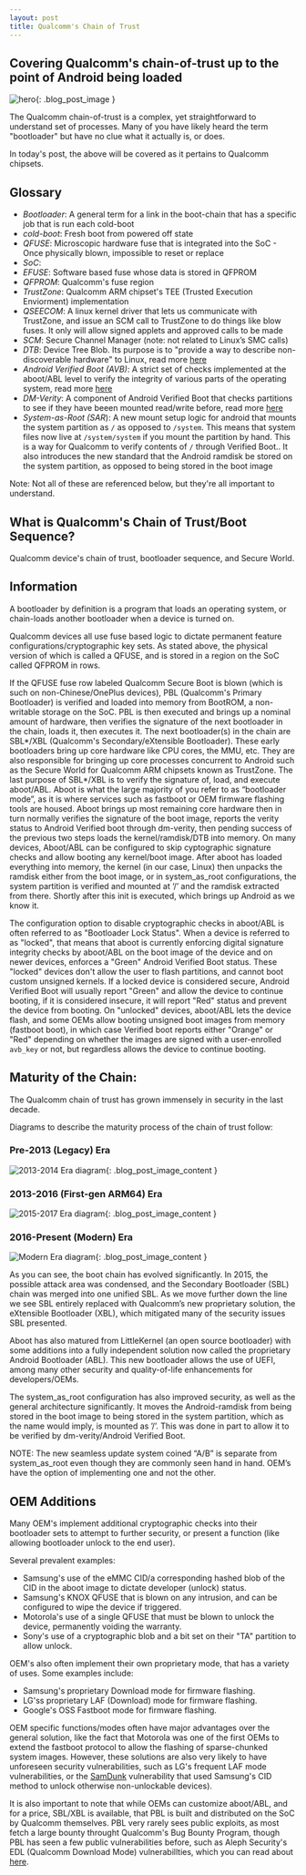 ```yaml
---
layout: post
title: Qualcomm's Chain of Trust
---
```


## Covering Qualcomm's chain-of-trust up to the point of Android being loaded

![hero](https://lineageos.org/images/engineering/hero_qualcomm_firmware.png){: .blog_post_image }

The Qualcomm chain-of-trust is a complex, yet straightforward to understand set of processes. Many of you have likely heard the term "bootloader" but have no clue what it actually is, or does.

In today's post, the above will be covered as it pertains to Qualcomm chipsets.

## Glossary

* _Bootloader_: A general term for a link in the boot-chain that has a specific job that is run each cold-boot
* _cold-boot_: Fresh boot from powered off state
* _QFUSE_: Microscopic hardware fuse that is integrated into the SoC - Once physically blown, impossible to reset or replace
* _SoC_:
* _EFUSE_: Software based fuse whose data is stored in QFPROM
* _QFPROM_: Qualcomm's fuse region
* _TrustZone_: Qualcomm ARM chipset's TEE (Trusted Execution Enviorment) implementation
* _QSEECOM_: A linux kernel driver that lets us communicate with TrustZone, and issue an SCM call to TrustZone to do things like blow fuses. It only will allow signed applets and approved calls to be made
* _SCM_: Secure Channel Manager (note: not related to Linux’s SMC calls)
* _DTB_: Device Tree Blob. Its purpose is to "provide a way to describe non-discoverable hardware" to Linux, read more [here](https://elinux.org/Device_Tree_Reference)
* _Android Verified Boot (AVB)_: A strict set of checks implemented at the aboot/ABL level to verify the integrity of various parts of the operating system, read more [here](https://source.android.com/security/verifiedboot/)
* _DM-Verity_: A component of Android Verified Boot that checks partitions to see if they have beeen mounted read/write before, read more [here](https://source.android.com/security/verifiedboot/dm-verity)
* _System-as-Root (SAR_): A new mount setup logic for android that mounts the system partition as `/`  as opposed to `/system`. This means that system files now live at `/system/system` if you mount the partition by hand. This is a way for Qualcomm to verify contents of `/` through Verified Boot.. It also introduces the new standard that the Android ramdisk be stored on the system partition, as opposed to being stored in the boot image

Note: Not all of these are referenced below, but they're all important to understand.

## What is Qualcomm's Chain of Trust/Boot Sequence?

Qualcomm device's chain of trust, bootloader sequence, and Secure World.

## Information

A bootloader by definition is a program that loads an operating system, or chain-loads another bootloader when a device is turned on.

Qualcomm devices all use fuse based logic to dictate permanent feature configurations/cryptographic key sets. As stated above, the physical version of which is called a QFUSE, and is stored in a region on the SoC called QFPROM in rows.

If the QFUSE fuse row labeled Qualcomm Secure Boot is blown (which is such on non-Chinese/OnePlus devices), PBL (Qualcomm's Primary Bootloader) is verified and loaded into memory from BootROM, a non-writable storage on the SoC.
PBL is then executed and brings up a nominal amount of hardware, then verifies the signature of the next bootloader in the chain, loads it, then executes it.
The next bootloader(s) in the chain are SBL\*/XBL (Qualcomm's Secondary/eXtensible Bootloader). These early bootloaders bring up core hardware like CPU cores, the MMU, etc. They are also responsible for bringing up core processes
concurrent to Android such as the Secure World for Qualcomm ARM chipsets known as TrustZone. The last purpose of SBL\*/XBL is to verify the signature of, load, and execute aboot/ABL. Aboot is what the large majority of you refer to as “bootloader mode”, as it is
where services such as fastboot or OEM firmware flashing tools are housed. Aboot brings up most remaining core hardware then in turn normally verifies the signature of the boot image, reports the verity status to Android Verified boot
through dm-verity, then pending success of the previous two steps loads the kernel/ramdisk/DTB into memory. On many devices, Aboot/ABL can be configured to skip cyptographic signature checks and allow booting any kernel/boot image. After
aboot has loaded everything into memory, the kernel (in our case, Linux) then unpacks the ramdisk either from the boot image, or in system_as_root configurations, the system partition is verified and mounted at ‘/’ and the ramdisk extracted from there.
Shortly after this init is executed, which brings up Android as we know it.

The configuration option to disable cryptographic checks in aboot/ABL is often referred to as "Bootloader Lock Status". When a device is referred to as "locked", that means that aboot is currently enforcing digital
signature integrity checks by aboot/ABL on the boot image of the device and on newer devices, enforces a "Green" Android Verified Boot status. These "locked" devices don't allow the user to flash partitions, and cannot boot
custom unsigned kernels. If a locked device is considered secure, Android Verified Boot will usually report "Green" and allow the device to continue booting, if it is considered insecure, it will report "Red" status and prevent the device from booting.
On "unlocked" devices, aboot/ABL lets the device flash, and some OEMs allow booting unsigned boot images from memory (fastboot boot), in which case Verified boot reports either "Orange" or "Red"  depending on whether the images are signed with a user-enrolled `avb_key` or not,
but regardless allows the device to continue booting.

## Maturity of the Chain:

The Qualcomm chain of trust has grown immensely in security in the last decade.

Diagrams to describe the maturity process of the chain of trust follow:

### Pre-2013 (Legacy) Era

![2013-2014 Era diagram](https://lineageos.org/images/engineering/content_qualcomm_firmware_0.png){: .blog_post_image_content }

### 2013-2016 (First-gen ARM64) Era

![2015-2017 Era diagram](https://lineageos.org/images/engineering/content_qualcomm_firmware_1.png){: .blog_post_image_content }

### 2016-Present (Modern) Era

![Modern Era diagram](https://lineageos.org/images/engineering/content_qualcomm_firmware_2.png){: .blog_post_image_content }

As you can see, the boot chain has evolved significantly. In 2015, the possible attack area was condensed, and the Secondary Bootloader (SBL) chain was merged into one unified SBL.
As we move further down the line we see SBL entirely replaced with Qualcomm’s new proprietary solution, the eXtensible Bootloader (XBL), which mitigated many of the security
issues SBL presented.

Aboot has also matured from LittleKernel (an open source bootloader) with some additions into a fully independent solution now called the proprietary Android Bootloader (ABL). This
new bootloader allows the use of UEFI, among many other security and quality-of-life enhancements for developers/OEMs.

The system_as_root configuration has also improved security, as well as the general architecture significantly. It moves the Android-ramdisk from being stored in the boot image to being
stored in the system partition, which as the name would imply, is mounted as ’/’. This was done in part to allow it to be verified by dm-verity/Android Verified Boot.

NOTE: The new seamless update system coined “A/B” is separate from system_as_root even though they are commonly seen hand in hand.
OEM’s have the option of implementing one and not the other.

## OEM Additions

Many OEM's implement additional cryptographic checks into their bootloader sets to attempt to further security, or present a function (like allowing bootloader unlock to the end user).

Several prevalent examples:

 * Samsung's use of the eMMC CID/a corresponding hashed blob of the CID in the aboot image to dictate developer (unlock) status.
 * Samsung's KNOX QFUSE that is blown on any intrusion, and can be configured to wipe the device if triggered.
 * Motorola's use of a single QFUSE that must be blown to unlock the device, permanently voiding the warranty.
 * Sony's use of a cryptographic blob and a bit set on their "TA" partition to allow unlock.

OEM's also often implement their own proprietary mode, that has a variety of uses. Some examples include:

 * Samsung's proprietary Download mode for firmware flashing.
 * LG'ss proprietary LAF (Download) mode for firmware flashing.
 * Google's OSS Fastboot mode for firmware flashing.

OEM specific functions/modes often have major advantages over the general solution, like the fact that Motorola was one of the first OEMs to extend the fastboot protocol to allow the flashing of sparse-chunked system images.
However, these solutions are also very likely to have unforeseen security vulnerabilities, such as LG's frequent LAF mode vulnerabilities, or the [SamDunk](http://theroot.ninja/disclosures/SAMDUNK_1.0-03262016.pdf)
vulnerability that used Samsung's CID method to unlock otherwise non-unlockable devices).

It is also important to note that while OEMs can customize aboot/ABL, and for a price, SBL/XBL is available, that PBL is built and distributed on the SoC by Qualcomm themselves.
PBL very rarely sees public exploits, as most fetch a large bounty throught Qualcomm's Bug Bounty Program, though PBL has seen a few public vulnerabilities before, such as Aleph Security's EDL (Qualcomm Download Mode) vulnerabillties,
which you can read about [here](https://alephsecurity.com/2018/01/22/qualcomm-edl-1/).
